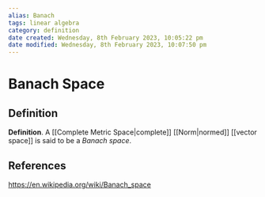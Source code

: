 ```yaml
---
alias: Banach
tags: linear algebra
category: definition
date created: Wednesday, 8th February 2023, 10:05:22 pm
date modified: Wednesday, 8th February 2023, 10:07:50 pm
---
```


# Banach Space

## Definition

**Definition**. A [[Complete Metric Space|complete]] [[Norm|normed]] [[vector space]] is said to be a _Banach space_.

## References

https://en.wikipedia.org/wiki/Banach_space
